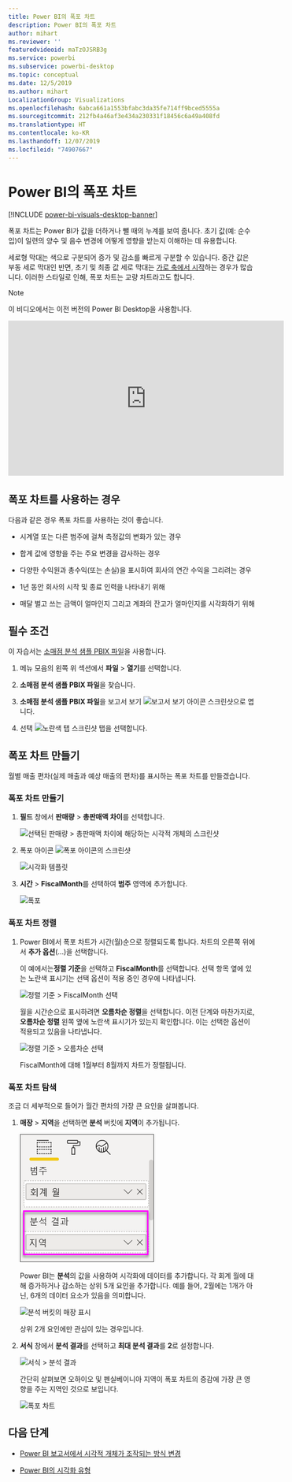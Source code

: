 ```yaml
---
title: Power BI의 폭포 차트
description: Power BI의 폭포 차트
author: mihart
ms.reviewer: ''
featuredvideoid: maTzOJSRB3g
ms.service: powerbi
ms.subservice: powerbi-desktop
ms.topic: conceptual
ms.date: 12/5/2019
ms.author: mihart
LocalizationGroup: Visualizations
ms.openlocfilehash: 6abca661a1553bfabc3da35fe714ff9bced5555a
ms.sourcegitcommit: 212fb4a46af3e434a230331f18456c6a49a408fd
ms.translationtype: HT
ms.contentlocale: ko-KR
ms.lasthandoff: 12/07/2019
ms.locfileid: "74907667"
---
```

# <a name="waterfall-charts-in-power-bi"></a>Power BI의 폭포 차트

[!INCLUDE [power-bi-visuals-desktop-banner](../includes/power-bi-visuals-desktop-banner.md)]

폭포 차트는 Power BI가 값을 더하거나 뺄 때의 누계를 보여 줍니다. 초기 값(예: 순수입)이 일련의 양수 및 음수 변경에 어떻게 영향을 받는지 이해하는 데 유용합니다.

세로형 막대는 색으로 구분되어 증가 및 감소를 빠르게 구분할 수 있습니다. 중간 값은 부동 세로 막대인 반면, 초기 및 최종 값 세로 막대는 [가로 축에서 시작](https://support.office.com/article/Create-a-waterfall-chart-in-Office-2016-for-Windows-8de1ece4-ff21-4d37-acd7-546f5527f185#BKMK_Float "가로 축에서 시작")하는 경우가 많습니다. 이러한 스타일로 인해, 폭포 차트는 교량 차트라고도 합니다.

   > [!NOTE]
   > 이 비디오에서는 이전 버전의 Power BI Desktop을 사용합니다.
   > 
   > 

<iframe width="560" height="315" src="https://www.youtube.com/embed/qKRZPBnaUXM" frameborder="0" allow="autoplay; encrypted-media" allowfullscreen></iframe>

## <a name="when-to-use-a-waterfall-chart"></a>폭포 차트를 사용하는 경우

다음과 같은 경우 폭포 차트를 사용하는 것이 좋습니다.

* 시계열 또는 다른 범주에 걸쳐 측정값의 변화가 있는 경우

* 합계 값에 영향을 주는 주요 변경을 감사하는 경우

* 다양한 수익원과 총수익(또는 손실)을 표시하여 회사의 연간 수익을 그리려는 경우

* 1년 동안 회사의 시작 및 종료 인력을 나타내기 위해

* 매달 벌고 쓰는 금액이 얼마인지 그리고 계좌의 잔고가 얼마인지를 시각화하기 위해

## <a name="prerequisite"></a>필수 조건

이 자습서는 [소매점 분석 샘플 PBIX 파일](https://download.microsoft.com/download/9/6/D/96DDC2FF-2568-491D-AAFA-AFDD6F763AE3/Retail%20Analysis%20Sample%20PBIX.pbix)을 사용합니다.

1. 메뉴 모음의 왼쪽 위 섹션에서 **파일** > **열기**를 선택합니다.
   
2. **소매점 분석 샘플 PBIX 파일**을 찾습니다.

1. **소매점 분석 샘플 PBIX 파일**을 보고서 보기 ![보고서 보기 아이콘 스크린샷](media/power-bi-visualization-kpi/power-bi-report-view.png)으로 엽니다.

1. 선택 ![노란색 탭 스크린샷](media/power-bi-visualization-kpi/power-bi-yellow-tab.png) 탭을 선택합니다.


## <a name="create-a-waterfall-chart"></a>폭포 차트 만들기

월별 매출 편차(실제 매출과 예상 매출의 편차)를 표시하는 폭포 차트를 만들겠습니다.

### <a name="build-the-waterfall-chart"></a>폭포 차트 만들기

1. **필드** 창에서 **판매량** > **총판매액 차이**를 선택합니다.

   ![선택된 판매량 > 총판매액 차이에 해당하는 시각적 개체의 스크린샷](media/power-bi-visualization-waterfall-charts/power-bi-bar.png)

1. 폭포 아이콘 ![폭포 아이콘의 스크린샷](media/power-bi-visualization-waterfall-charts/power-bi-waterfall-icon.png)

    ![시각화 템플릿](media/power-bi-visualization-waterfall-charts/convert-waterfall.png)

1. **시간** > **FiscalMonth**를 선택하여 **범주** 영역에 추가합니다.

    ![폭포](media/power-bi-visualization-waterfall-charts/power-bi-waterfall-month.png)

### <a name="sort-the-waterfall-chart"></a>폭포 차트 정렬

1. Power BI에서 폭포 차트가 시간(월)순으로 정렬되도록 합니다. 차트의 오른쪽 위에서 **추가 옵션**(...)을 선택합니다.

    이 예에서는**정렬 기준**을 선택하고 **FiscalMonth**를 선택합니다. 선택 항목 옆에 있는 노란색 표시기는 선택 옵션이 적용 중인 경우에 나타냅니다.

    ![정렬 기준 > FiscalMonth 선택](media/power-bi-visualization-waterfall-charts/power-bi-sort-by-fiscalmonth.png)
    
    월을 시간순으로 표시하려면 **오름차순 정렬**을 선택합니다. 이전 단계와 마찬가지로, **오름차순 정렬** 왼쪽 옆에 노란색 표시기가 있는지 확인합니다. 이는 선택한 옵션이 적용되고 있음을 나타냅니다.

    ![정렬 기준 > 오름차순 선택](media/power-bi-visualization-waterfall-charts/power-bi-waterfall-ascending.png)

    

    FiscalMonth에 대해 1월부터 8월까지 차트가 정렬됩니다.  

### <a name="explore-the-waterfall-chart"></a>폭포 차트 탐색

조금 더 세부적으로 들어가 월간 편차의 가장 큰 요인을 살펴봅니다.

1.  **매장** > **지역**을 선택하면 **분석** 버킷에 **지역**이 추가됩니다.

    ![분석 버킷의 매장 표시](media/power-bi-visualization-waterfall-charts/power-bi-waterfall-breakdown.png)

    Power BI는 **분석**의 값을 사용하여 시각화에 데이터를 추가합니다. 각 회계 월에 대해 증가하거나 감소하는 상위 5개 요인을 추가합니다. 예를 들어, 2월에는 1개가 아닌, 6개의 데이터 요소가 있음을 의미합니다.  

    ![분석 버킷의 매장 표시](media/power-bi-visualization-waterfall-charts/power-bi-waterfall-breakdown-default.png)

    상위 2개 요인에만 관심이 있는 경우입니다.

1. **서식** 창에서 **분석 결과**를 선택하고 **최대 분석 결과**를 **2**로 설정합니다.

    ![서식 > 분석 결과](media/power-bi-visualization-waterfall-charts/power-bi-waterfall-breakdown-two.png)

    간단히 살펴보면 오하이오 및 펜실베이니아 지역이 폭포 차트의 증감에 가장 큰 영향을 주는 지역인 것으로 보입니다.

    ![폭포 차트](media/power-bi-visualization-waterfall-charts/power-bi-axis-waterfall.png)

## <a name="next-steps"></a>다음 단계

* [Power BI 보고서에서 시각적 개체가 조작되는 방식 변경](../service-reports-visual-interactions.md)

* [Power BI의 시각화 유형](power-bi-visualization-types-for-reports-and-q-and-a.md)

